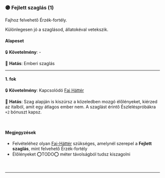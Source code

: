 ### 🟣 Fejlett szaglás (1)

<!-- tag: erzekfortely -->

Fajhoz felvehető Érzék-fortély.

Különlegesen jó a szaglásod, állatokéval vetekszik.
#### Alapeset

🔒 **Követelmény**:  -

🌟 **Hatás**: Emberi szaglás

---
#### 1. fok

🔒 **Követelmény**: Kapcsolódó [Faj Háttér](../021_faj_hatterek.md)

🌟 **Hatás**: Szag alapján is kiszúrsz a közeledben mozgó élőlényeket, kiérzed az italból, amit egy átlagos ember nem. A szaglást érintő Észleléspróbákra `+2` bónuszt kapsz.


<br />

#### Megjegyzések

- Felvételéhez olyan [Faj-Háttér](../021_faj_hatterek.md) szükséges, amelynél szerepel a **Fejlett szaglás**, mint felvehető Érzék-fortély
- Élőlényeket ⭕TODO⭕ méter távolságból tudsz kiszagolni
 
<br />

---

